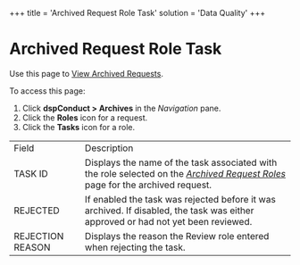 +++
title = 'Archived Request Role Task'
solution = 'Data Quality'
+++

# Archived Request Role Task

<div class="use">

Use this page to [View Archived
Requests](../Use_Cases/View_Archived_Requests_DGE.htm).

</div>

To access this page:

1.  Click <span style="font-weight: bold;">dspConduct \> Archives</span>
    in the <span style="font-style: italic;">Navigation</span> pane.
2.  Click the <span style="font-weight: bold;">Roles</span> icon for a
    request.
3.  Click the <span style="font-weight: bold;">Tasks</span> icon for a
    role.

|                  |                                                                                                                                                                                                     |
| ---------------- | --------------------------------------------------------------------------------------------------------------------------------------------------------------------------------------------------- |
| Field            | Description                                                                                                                                                                                         |
| TASK ID          | Displays the name of the task associated with the role selected on the <span style="font-style: italic;">[Archived Request Roles](Archived_Request_Roles.htm)</span> page for the archived request. |
| REJECTED         | If enabled the task was rejected before it was archived. If disabled, the task was either approved or had not yet been reviewed.                                                                    |
| REJECTION REASON | Displays the reason the Review role entered when rejecting the task.                                                                                                                                |
